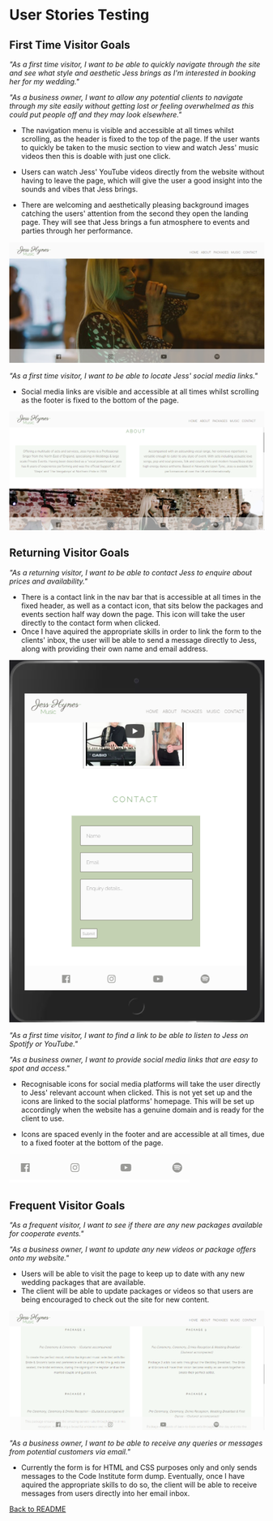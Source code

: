 # User Stories Testing

## First Time Visitor Goals
*"As a first time visitor, I want to be able to quickly navigate through the site and see what style and aesthetic Jess brings as I'm interested in booking her for my wedding."*

*"As a business owner, I want to allow any potential clients to navigate through my site easily without getting lost or feeling overwhelmed as this could put people off and they may look elsewhere."*

- The navigation menu is visible and accessible at all times whilst scrolling, as the header is fixed to the top of the page. If the user wants to quickly be taken to the music section to view and watch Jess' music videos then this is doable with just one click.

- Users can watch Jess' YouTube videos directly from the website without having to leave the page, which will give the user a good insight into the sounds and vibes that Jess brings.

- There are welcoming and aesthetically pleasing background images catching the users' attention from the second they open the landing page. They will see that Jess brings a fun atmosphere to events and parties through her performance.

![Landing Page](/readme-docs/testing/testing-docs/landing-page.png)

*"As a first time visitor, I want to be able to locate Jess' social media links."*

- Social media links are visible and accessible at all times whilst scrolling as the footer is fixed to the bottom of the page.

![Fixed Header and Footer](/readme-docs/testing/testing-docs/nav-about.png)

## Returning Visitor Goals
*"As a returning visitor, I want to be able to contact Jess to enquire about prices and availability."*

- There is a contact link in the nav bar that is accessible at all times in the fixed header, as well as a contact icon, that sits below the packages and events section half way down the page. This icon will take the user directly to the contact form when clicked.
- Once I have aquired the appropriate skills in order to link the form to the clients' inbox, the user will be able to send a message directly to Jess, along with providing their own name and email address.

![Contact Form](/readme-docs/testing/testing-docs/contact-form.png)

*"As a first time visitor, I want to find a link to be able to listen to Jess on Spotify or YouTube."*

*"As a business owner, I want to provide social media links that are easy to spot and access."*

- Recognisable icons for social media platforms will take the user directly to Jess' relevant account when clicked. This is not yet set up and the icons are linked to the social platforms' homepage. This will be set up accordingly when the website has a genuine domain and is ready for the client to use.

- Icons are spaced evenly in the footer and are accessible at all times, due to a fixed footer at the bottom of the page.

![Social Media Links](/readme-docs/testing/testing-docs/social-links.png)

## Frequent Visitor Goals
*"As a frequent visitor, I want to see if there are any new packages available for cooperate events."*

*"As a business owner, I want to update any new videos or package offers onto my website."*

- Users will be able to visit the page to keep up to date with any new wedding packages that are available.
- The client will be able to update packages or videos so that users are being encouraged to check out the site for new content.

![Packages on Offer](/readme-docs/testing/testing-docs/packages.png)

*"As a business owner, I want to be able to receive any queries or messages from potential customers via email."*
- Currently the form is for HTML and CSS purposes only and only sends messages to the Code Institute form dump. Eventually, once I have aquired the appropriate skills to do so, the client will be able to receive messages from users directly into her email inbox.

[Back to README](/README.md)